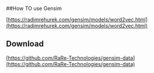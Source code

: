 
##How TO use Gensim

[https://radimrehurek.com/gensim/models/word2vec.html](https://radimrehurek.com/gensim/models/word2vec.html)

## Download 

[https://github.com/RaRe-Technologies/gensim-data](https://github.com/RaRe-Technologies/gensim-data)



